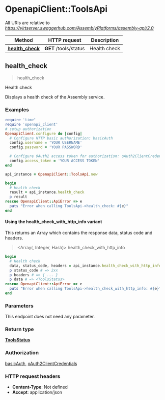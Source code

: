 # OpenapiClient::ToolsApi

All URIs are relative to *https://virtserver.swaggerhub.com/AssemblyPlatforms/assembly-api/2.0*

| Method | HTTP request | Description |
| ------ | ------------ | ----------- |
| [**health_check**](ToolsApi.md#health_check) | **GET** /tools/status | Health check |


## health_check

> <ToolsStatus> health_check

Health check

Displays a health check of the Assembly service.

### Examples

```ruby
require 'time'
require 'openapi_client'
# setup authorization
OpenapiClient.configure do |config|
  # Configure HTTP basic authorization: basicAuth
  config.username = 'YOUR USERNAME'
  config.password = 'YOUR PASSWORD'

  # Configure OAuth2 access token for authorization: oAuth2ClientCredentials
  config.access_token = 'YOUR ACCESS TOKEN'
end

api_instance = OpenapiClient::ToolsApi.new

begin
  # Health check
  result = api_instance.health_check
  p result
rescue OpenapiClient::ApiError => e
  puts "Error when calling ToolsApi->health_check: #{e}"
end
```

#### Using the health_check_with_http_info variant

This returns an Array which contains the response data, status code and headers.

> <Array(<ToolsStatus>, Integer, Hash)> health_check_with_http_info

```ruby
begin
  # Health check
  data, status_code, headers = api_instance.health_check_with_http_info
  p status_code # => 2xx
  p headers # => { ... }
  p data # => <ToolsStatus>
rescue OpenapiClient::ApiError => e
  puts "Error when calling ToolsApi->health_check_with_http_info: #{e}"
end
```

### Parameters

This endpoint does not need any parameter.

### Return type

[**ToolsStatus**](ToolsStatus.md)

### Authorization

[basicAuth](../README.md#basicAuth), [oAuth2ClientCredentials](../README.md#oAuth2ClientCredentials)

### HTTP request headers

- **Content-Type**: Not defined
- **Accept**: application/json

